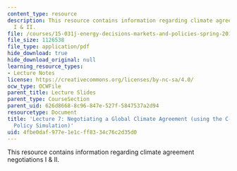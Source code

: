 ```yaml
---
content_type: resource
description: This resource contains information regarding climate agreement negotiations
  I & II.
file: /courses/15-031j-energy-decisions-markets-and-policies-spring-2012/4fbe0daf977e1e1cff8334c76c2d35d0_MIT15_031JS12_lec7.pdf
file_size: 1126538
file_type: application/pdf
hide_download: true
hide_download_original: null
learning_resource_types:
- Lecture Notes
license: https://creativecommons.org/licenses/by-nc-sa/4.0/
ocw_type: OCWFile
parent_title: Lecture Slides
parent_type: CourseSection
parent_uid: 626d8668-8c96-847e-527f-5847537a2d94
resourcetype: Document
title: 'Lecture 7: Negotiating a Global Climate Agreement (using the C-Roads Climate
  Policy Simulation)'
uid: 4fbe0daf-977e-1e1c-ff83-34c76c2d35d0
---
```

This resource contains information regarding climate agreement negotiations I & II.